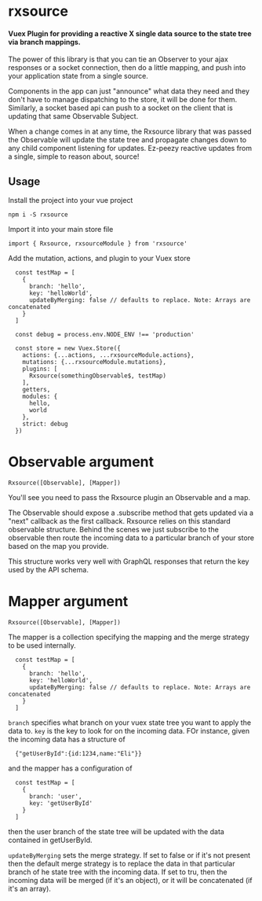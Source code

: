 # rxsource

#### Vuex Plugin for providing a reactive X single data source to the state tree via branch mappings.

The power of this library is that you can tie an Observer to your ajax responses or a socket connection, then do a little mapping, and push into your application state from a single source. 

Components in the app can just "announce" what data they need and they don't have to manage dispatching to the store, it will be done for them. Similarly, a socket based api can push to a socket on the client that is updating that same Observable Subject. 

When a change comes in at any time, the Rxsource library that was passed the Observable will update the state tree and propagate changes down to any child component listening for updates. Ez-peezy reactive updates from a single, simple to reason about, source!

## Usage
Install the project into your vue project

`npm i -S rxsource`

Import it into your main store file

`import { Rxsource, rxsourceModule } from 'rxsource'`

Add the mutation, actions, and plugin to your Vuex store
```
  const testMap = [
    {
      branch: 'hello',
      key: 'helloWorld',
      updateByMerging: false // defaults to replace. Note: Arrays are concatenated
    }
  ]

  const debug = process.env.NODE_ENV !== 'production'

  const store = new Vuex.Store({
    actions: {...actions, ...rxsourceModule.actions},
    mutations: {...rxsourceModule.mutations},
    plugins: [
      Rxsource(somethingObservable$, testMap)
    ],
    getters,
    modules: {
      hello,
      world
    },
    strict: debug
  })
```

# Observable argument
`Rxsource([Observable], [Mapper])`

You'll see you need to pass the Rxsource plugin an Observable and a map.

The Observable should expose a .subscribe method that gets updated via a "next" callback as the first callback. Rxsource relies on this standard observable structure. Behind the scenes we just subscribe to the observable then route the incoming data to a particular branch of your store based on the map you provide. 

This structure works very well with GraphQL responses that return the key used by the API schema.

# Mapper argument
`Rxsource([Observable], [Mapper])`

The mapper is a collection specifying the mapping and the merge strategy to be used internally.

```
  const testMap = [
    {
      branch: 'hello',
      key: 'helloWorld',
      updateByMerging: false // defaults to replace. Note: Arrays are concatenated
    }
  ]
```

`branch` specifies what branch on your vuex state tree you want to apply the data to.
`key` is the key to look for on the incoming data. FOr instance, given the incoming data has a structure of 
```
  {"getUserById":{id:1234,name:"Eli"}}
```
and the mapper has a configuration of
```
  const testMap = [
    {
      branch: 'user',
      key: 'getUserById'
    }
  ]
```
then the user branch of the state tree will be updated with the data contained in getUserById.

`updateByMerging` sets the merge strategy. If set to false or if it's not present then the default merge strategy is to replace the data in that particular branch of he state tree with the incoming data. If set to tru, then the incoming data will be merged (if it's an object), or it will be concatenated (if it's an array).


